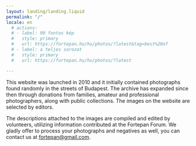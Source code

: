 ```yaml
---
layout: landing/landing.liquid
permalink: "/"
locale: en
  # actions:
  # - label: 90 fontos kép
  #   style: primary
  #   url: https://fortepan.hu/hu/photos/?latest&tag=best%20of
  # - label: a teljes sorozat
  #   style: primary
  #   url: https://fortepan.hu/hu/photos/?latest

---
```

This website was launched in 2010 and it initially contained photographs found randomly in the streets of Budapest. The archive has expanded since then through donations from families, amateur and professional photographers, along with public collections. The images on the website are selected by editors.

The descriptions attached to the images are compiled and edited by volunteers, utilizing information contributed at the Fortepan Forum. We gladly offer to process your photographs and negatives as well, you can contact us at [fortepan@gmail.com](mailto:fortepan@gmail.com).